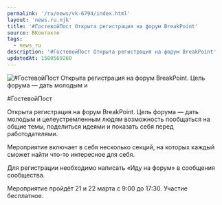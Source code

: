 ```yaml
---
permalink: '/ru/news/vk-6794/index.html'
layout: 'news.ru.njk'
title: '#ГостевойПост Открыта регистрация на форум BreakPoint'
source: ВКонтакте
tags:
  - news_ru
description: '#ГостевойПост Открыта регистрация на форум BreakPoint'
updatedAt: 1580569260
---
```

![#ГостевойПост Открыта регистрация на форум BreakPoint. Цель форума — дать молодым и](https://sun9-31.userapi.com/impg/c856036/v856036130/1e4819/95sOogdz05Q.jpg?size=1280x720&quality=96&sign=b492cf48c293d30dd7b5fda861e79c3d&c_uniq_tag=3HMFnRUqleMDomXXdRxjMnpC9nxQyXvPEyqerSNiuBI&type=album)

#ГостевойПост

Открыта регистрация на форум BreakPoint. Цель форума — дать молодым и целеустремленным людям возможность пообщаться на общие темы, поделиться идеями и показать себя перед работодателями.

Мероприятие включает в себя несколько секций, на которых каждый сможет найти что-то интересное для себя.

Для регистрации необходимо написать «Иду на форум» в сообщения сообщества.

Мероприятие пройдёт 21 и 22 марта с 9:00 до 17:30.
Участие бесплатное.
